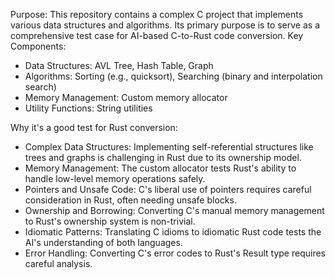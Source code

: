 Purpose:
This repository contains a complex C project that implements various data structures and algorithms. Its primary purpose is to serve as a comprehensive test case for AI-based C-to-Rust code conversion.
Key Components:

 - Data Structures: AVL Tree, Hash Table, Graph
 - Algorithms: Sorting (e.g., quicksort), Searching (binary and interpolation search)
 - Memory Management: Custom memory allocator
 - Utility Functions: String utilities

Why it's a good test for Rust conversion:

 - Complex Data Structures: Implementing self-referential structures like trees and graphs is challenging in Rust due to its ownership model.
 - Memory Management: The custom allocator tests Rust's ability to handle low-level memory operations safely.
 - Pointers and Unsafe Code: C's liberal use of pointers requires careful consideration in Rust, often needing unsafe blocks.
 - Ownership and Borrowing: Converting C's manual memory management to Rust's ownership system is non-trivial.
 - Idiomatic Patterns: Translating C idioms to idiomatic Rust code tests the AI's understanding of both languages.
 - Error Handling: Converting C's error codes to Rust's Result type requires careful analysis.

